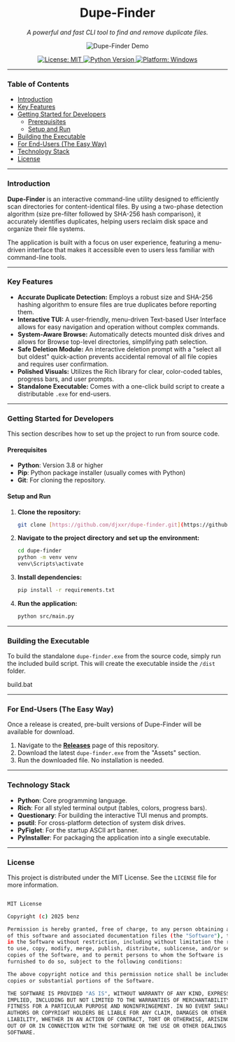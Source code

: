 <div align="center">

<h1 align="center">Dupe-Finder</h1>

<p align="center">
  <em>A powerful and fast CLI tool to find and remove duplicate files.</em>
</p>

<p align="center">
  <img src="https://github.com/djxxr/dupe-finder/raw/main/demo.gif" alt="Dupe-Finder Demo">
</p>

<p align="center">
    <a href="https://github.com/djxxr/dupe-finder/blob/main/LICENSE">
        <img src="https://img.shields.io/badge/License-MIT-yellow.svg" alt="License: MIT">
    </a>
    <a href="#">
        <img src="https://img.shields.io/badge/python-3.8+-blue.svg" alt="Python Version">
    </a>
     <a href="#">
        <img src="https://img.shields.io/badge/platform-windows-blue.svg" alt="Platform: Windows">
    </a>
</p>

</div>

---

### **Table of Contents**

- [Introduction](#introduction)
- [Key Features](#key-features)
- [Getting Started for Developers](#getting-started-for-developers)
  - [Prerequisites](#prerequisites)
  - [Setup and Run](#setup-and-run)
- [Building the Executable](#building-the-executable)
- [For End-Users (The Easy Way)](#for-end-users-the-easy-way)
- [Technology Stack](#technology-stack)
- [License](#license)

---

### **Introduction**

**Dupe-Finder** is an interactive command-line utility designed to efficiently scan directories for content-identical files. By using a two-phase detection algorithm (size pre-filter followed by SHA-256 hash comparison), it accurately identifies duplicates, helping users reclaim disk space and organize their file systems.

The application is built with a focus on user experience, featuring a menu-driven interface that makes it accessible even to users less familiar with command-line tools.

---

### **Key Features**

- **Accurate Duplicate Detection:** Employs a robust size and SHA-256 hashing algorithm to ensure files are true duplicates before reporting them.
- **Interactive TUI:** A user-friendly, menu-driven Text-based User Interface allows for easy navigation and operation without complex commands.
- **System-Aware Browse:** Automatically detects mounted disk drives and allows for Browse top-level directories, simplifying path selection.
- **Safe Deletion Module:** An interactive deletion prompt with a "select all but oldest" quick-action prevents accidental removal of all file copies and requires user confirmation.
- **Polished Visuals:** Utilizes the Rich library for clear, color-coded tables, progress bars, and user prompts.
- **Standalone Executable:** Comes with a one-click build script to create a distributable `.exe` for end-users.

---

### **Getting Started for Developers**

This section describes how to set up the project to run from source code.

#### **Prerequisites**

- **Python**: Version 3.8 or higher
- **Pip**: Python package installer (usually comes with Python)
- **Git**: For cloning the repository.

#### **Setup and Run**

1.  **Clone the repository:**
    ```bash
    git clone [https://github.com/djxxr/dupe-finder.git](https://github.com/djxxr/dupe-finder.git)
    ```
2.  **Navigate to the project directory and set up the environment:**
    ```bash
    cd dupe-finder
    python -m venv venv
    venv\Scripts\activate
    ```
3.  **Install dependencies:**
    ```bash
    pip install -r requirements.txt
    ```
4.  **Run the application:**
    ```bash
    python src/main.py
    ```

---

### **Building the Executable**

To build the standalone `dupe-finder.exe` from the source code, simply run the included build script. This will create the executable inside the `/dist` folder.

build.bat

---

### **For End-Users (The Easy Way)**

Once a release is created, pre-built versions of Dupe-Finder will be available for download.

1.  Navigate to the **[Releases](https://github.com/djxxr/dupe-finder/releases)** page of this repository.
2.  Download the latest `dupe-finder.exe` from the "Assets" section.
3.  Run the downloaded file. No installation is needed.

---

### **Technology Stack**

- **Python**: Core programming language.
- **Rich**: For all styled terminal output (tables, colors, progress bars).
- **Questionary**: For building the interactive TUI menus and prompts.
- **psutil**: For cross-platform detection of system disk drives.
- **PyFiglet**: For the startup ASCII art banner.
- **PyInstaller**: For packaging the application into a single executable.

---

### **License**

This project is distributed under the MIT License. See the `LICENSE` file for more information.

```bash

MIT License

Copyright (c) 2025 benz

Permission is hereby granted, free of charge, to any person obtaining a copy
of this software and associated documentation files (the "Software"), to deal
in the Software without restriction, including without limitation the rights
to use, copy, modify, merge, publish, distribute, sublicense, and/or sell
copies of the Software, and to permit persons to whom the Software is
furnished to do so, subject to the following conditions:

The above copyright notice and this permission notice shall be included in all
copies or substantial portions of the Software.

THE SOFTWARE IS PROVIDED "AS IS", WITHOUT WARRANTY OF ANY KIND, EXPRESS OR
IMPLIED, INCLUDING BUT NOT LIMITED TO THE WARRANTIES OF MERCHANTABILITY,
FITNESS FOR A PARTICULAR PURPOSE AND NONINFRINGEMENT. IN NO EVENT SHALL THE
AUTHORS OR COPYRIGHT HOLDERS BE LIABLE FOR ANY CLAIM, DAMAGES OR OTHER
LIABILITY, WHETHER IN AN ACTION OF CONTRACT, TORT OR OTHERWISE, ARISING FROM,
OUT OF OR IN CONNECTION WITH THE SOFTWARE OR THE USE OR OTHER DEALINGS IN THE
SOFTWARE.

```
